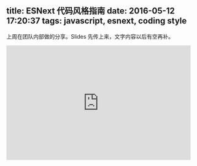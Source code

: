 title: ESNext 代码风格指南
date: 2016-05-12 17:20:37
tags: javascript, esnext, coding style
---

上周在团队内部做的分享。Slides 先传上来，文字内容以后有空再补。

<!-- more -->

<iframe src="https://docs.google.com/presentation/d/1pdQb7A-iVAX8Ik6rsqPzHfjs9kkdCQ1E5o69R39iNuc/embed?start=false&loop=false&delayms=3000" frameborder="0" width="480" height="299" allowfullscreen="true" mozallowfullscreen="true" webkitallowfullscreen="true"></iframe>


